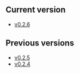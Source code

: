 ## Current version

- [v0.2.6](v0.2.6)

## Previous versions

- [v0.2.5](v0.2.5)
- [v0.2.4](v0.2.4)
